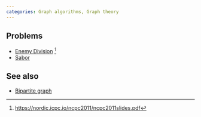 ```yaml
---
categories: Graph algorithms, Graph theory
---
```


## Problems
- [Enemy Division](https://nordic.icpc.io/ncpc2011/ncpc2011problems.pdf) [^1]
- [Sabor](https://open.kattis.com/problems/sabor)

## See also
- [Bipartite graph]()


[^1]: <https://nordic.icpc.io/ncpc2011/ncpc2011slides.pdf>
